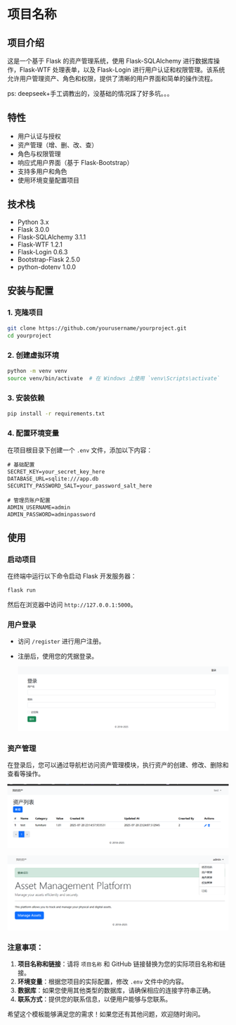 # 项目名称

## 项目介绍

这是一个基于 Flask 的资产管理系统，使用 Flask-SQLAlchemy 进行数据库操作，Flask-WTF 处理表单，以及 Flask-Login 进行用户认证和权限管理。该系统允许用户管理资产、角色和权限，提供了清晰的用户界面和简单的操作流程。

ps: deepseek+手工调教出的，没基础的情况踩了好多坑。。。
## 特性

- 用户认证与授权
- 资产管理（增、删、改、查）
- 角色与权限管理
- 响应式用户界面（基于 Flask-Bootstrap）
- 支持多用户和角色
- 使用环境变量配置项目

## 技术栈

- Python 3.x
- Flask 3.0.0
- Flask-SQLAlchemy 3.1.1
- Flask-WTF 1.2.1
- Flask-Login 0.6.3
- Bootstrap-Flask 2.5.0
- python-dotenv 1.0.0

## 安装与配置

### 1. 克隆项目

```bash
git clone https://github.com/yourusername/yourproject.git
cd yourproject
```

### 2. 创建虚拟环境

```bash
python -m venv venv
source venv/bin/activate  # 在 Windows 上使用 `venv\Scripts\activate`
```

### 3. 安装依赖

```bash
pip install -r requirements.txt
```

### 4. 配置环境变量

在项目根目录下创建一个 `.env` 文件，添加以下内容：

```
# 基础配置
SECRET_KEY=your_secret_key_here
DATABASE_URL=sqlite:///app.db
SECURITY_PASSWORD_SALT=your_password_salt_here

# 管理员账户配置
ADMIN_USERNAME=admin
ADMIN_PASSWORD=adminpassword
```

## 使用

### 启动项目

在终端中运行以下命令启动 Flask 开发服务器：

```bash
flask run
```

然后在浏览器中访问 `http://127.0.0.1:5000`。

### 用户登录

- 访问 `/register` 进行用户注册。

- 注册后，使用您的凭据登录。

  ![image-20250721000534177](./assets/image-20250721000534177.png)

### 资产管理

在登录后，您可以通过导航栏访问资产管理模块，执行资产的创建、修改、删除和查看等操作。

![image-20250721000508744](./assets/image-20250721000508744.png)

![image-20250721000607835](./assets/image-20250721000607835.png)


### 注意事项：

1. **项目名称和链接**：请将 `项目名称` 和 GitHub 链接替换为您的实际项目名称和链接。
2. **环境变量**：根据您项目的实际配置，修改 `.env` 文件中的内容。
3. **数据库**：如果您使用其他类型的数据库，请确保相应的连接字符串正确。
4. **联系方式**：提供您的联系信息，以便用户能够与您联系。

希望这个模板能够满足您的需求！如果您还有其他问题，欢迎随时询问。
